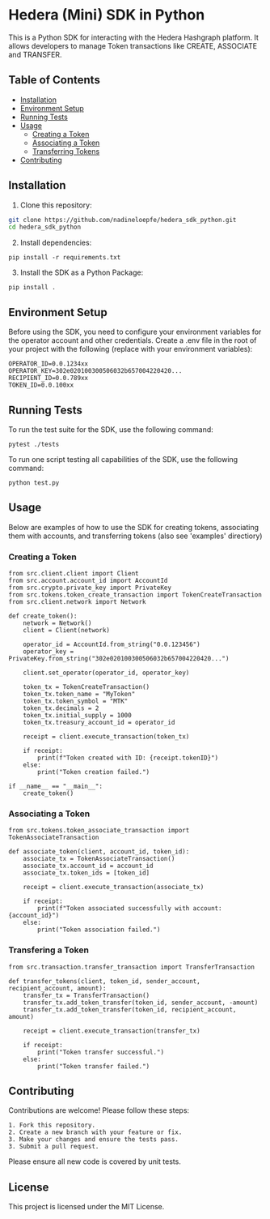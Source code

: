 # Hedera (Mini) SDK in Python

This is a Python SDK for interacting with the Hedera Hashgraph platform. It allows developers to manage Token transactions like CREATE, ASSOCIATE and TRANSFER.


## Table of Contents

- [Installation](#installation)
- [Environment Setup](#environment-setup)
- [Running Tests](#running-tests)
- [Usage](#usage)
  - [Creating a Token](#creating-a-token)
  - [Associating a Token](#associating-a-token)
  - [Transferring Tokens](#transferring-tokens)
- [Contributing](#contributing)

## Installation

1. Clone this repository:

```bash
git clone https://github.com/nadineloepfe/hedera_sdk_python.git
cd hedera_sdk_python
```

2. Install dependencies:

```
pip install -r requirements.txt
```

3. Install the SDK as a Python Package:
```
pip install .
```

## Environment Setup

Before using the SDK, you need to configure your environment variables for the operator account and other credentials. Create a .env file in the root of your project with the following (replace with your environment variables):

```
OPERATOR_ID=0.0.1234xx
OPERATOR_KEY=302e020100300506032b657004220420...
RECIPIENT_ID=0.0.789xx
TOKEN_ID=0.0.100xx
```

## Running Tests

To run the test suite for the SDK, use the following command:
```
pytest ./tests 
```

To run one script testing all capabilities of the SDK, use the following command:
```
python test.py
```


## Usage

Below are examples of how to use the SDK for creating tokens, associating them with accounts, and transferring tokens (also see 'examples' directiory)

### Creating a Token

```
from src.client.client import Client
from src.account.account_id import AccountId
from src.crypto.private_key import PrivateKey
from src.tokens.token_create_transaction import TokenCreateTransaction
from src.client.network import Network

def create_token():
    network = Network()
    client = Client(network)

    operator_id = AccountId.from_string("0.0.123456")
    operator_key = PrivateKey.from_string("302e020100300506032b657004220420...")

    client.set_operator(operator_id, operator_key)

    token_tx = TokenCreateTransaction()
    token_tx.token_name = "MyToken"
    token_tx.token_symbol = "MTK"
    token_tx.decimals = 2
    token_tx.initial_supply = 1000
    token_tx.treasury_account_id = operator_id

    receipt = client.execute_transaction(token_tx)

    if receipt:
        print(f"Token created with ID: {receipt.tokenID}")
    else:
        print("Token creation failed.")

if __name__ == "__main__":
    create_token()
```

### Associating a Token

```
from src.tokens.token_associate_transaction import TokenAssociateTransaction

def associate_token(client, account_id, token_id):
    associate_tx = TokenAssociateTransaction()
    associate_tx.account_id = account_id
    associate_tx.token_ids = [token_id]

    receipt = client.execute_transaction(associate_tx)

    if receipt:
        print(f"Token associated successfully with account: {account_id}")
    else:
        print("Token association failed.")
```

### Transfering a Token

```
from src.transaction.transfer_transaction import TransferTransaction

def transfer_tokens(client, token_id, sender_account, recipient_account, amount):
    transfer_tx = TransferTransaction()
    transfer_tx.add_token_transfer(token_id, sender_account, -amount)
    transfer_tx.add_token_transfer(token_id, recipient_account, amount)

    receipt = client.execute_transaction(transfer_tx)

    if receipt:
        print("Token transfer successful.")
    else:
        print("Token transfer failed.")
```

## Contributing

Contributions are welcome! Please follow these steps:

    1. Fork this repository.
    2. Create a new branch with your feature or fix.
    3. Make your changes and ensure the tests pass.
    3. Submit a pull request.

Please ensure all new code is covered by unit tests.

## License

This project is licensed under the MIT License.
